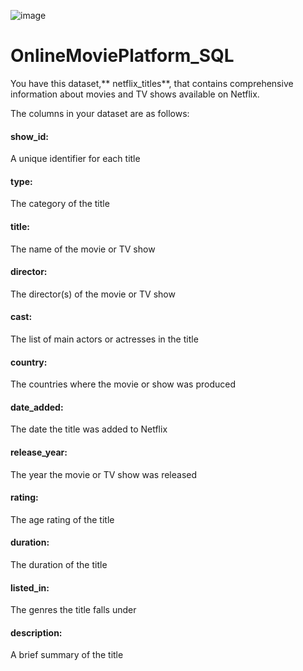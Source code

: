 ![image](https://github.com/user-attachments/assets/434f911f-9f07-4539-b769-73071101d3dc)

# OnlineMoviePlatform_SQL

You have this dataset,** netflix_titles**, that contains
comprehensive information about movies and TV shows
available on Netflix.

The columns in your dataset are as follows:

#### show_id: 
A unique identifier for each title
#### type: 
The category of the title
#### title: 
The name of the movie or TV show
#### director: 
The director(s) of the movie or TV show
#### cast: 
The list of main actors or actresses in the title
#### country: 
The countries where the movie or show was produced
#### date_added: 
The date the title was added to Netflix
#### release_year: 
The year the movie or TV show was released
#### rating: 
The age rating of the title
#### duration: 
The duration of the title
#### listed_in: 
The genres the title falls under
#### description: 
A brief summary of the title
